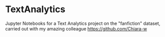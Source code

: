 # TextAnalytics
Jupyter Notebooks for a Text Analytics project on the "fanfiction" dataset, carried out with my amazing colleague https://github.com/Chiara-w

